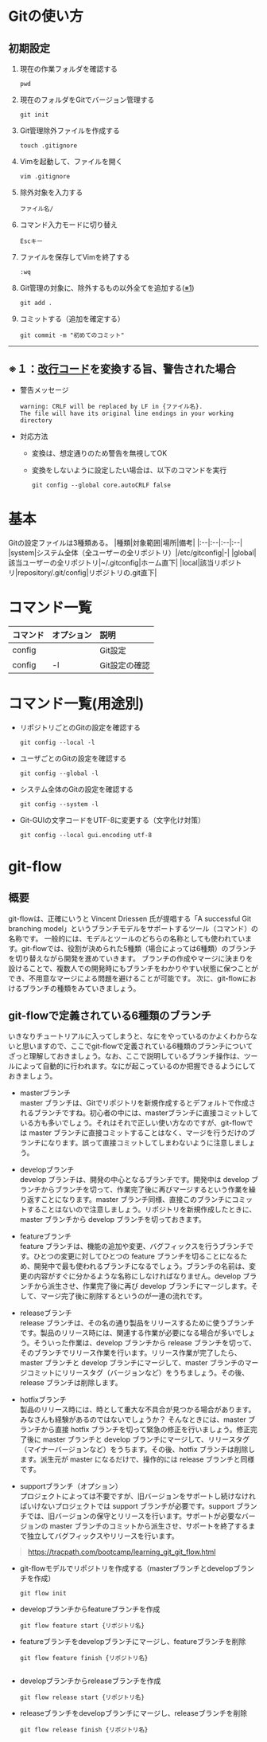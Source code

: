 # Gitの使い方
## 初期設定
1. 現在の作業フォルダを確認する
    ```
    pwd
    ```
1. 現在のフォルダをGitでバージョン管理する
    ```
    git init
    ```
1. Git管理除外ファイルを作成する
    ```
    touch .gitignore
    ```
1. Vimを起動して、ファイルを開く
    ```
    vim .gitignore
    ```
1. 除外対象を入力する
    ```
    ファイル名/
    ```
1. コマンド入力モードに切り替え
    ```
    Escキー
    ```
1. ファイルを保存してVimを終了する
    ```
    :wq
    ```
1. Git管理の対象に、除外するもの以外全てを追加する([※1](#※１：改行コードを変換する旨、警告された場合))
    ```
    git add .
    ```
1. コミットする（追加を確定する）
    ```
    git commit -m "初めてのコミット"
    ```
---
## ※１：[改行コード](./help-common.md#改行コード)を変換する旨、警告された場合
- 警告メッセージ
    ```
    warning: CRLF will be replaced by LF in {ファイル名}.
    The file will have its original line endings in your working directory
    ```
- 対応方法
    - 変換は、想定通りのため警告を無視してOK

    - 変換をしないように設定したい場合は、以下のコマンドを実行
        ```
        git config --global core.autoCRLF false
        ```
# 基本
Gitの設定ファイルは3種類ある。
|種類|対象範囲|場所|備考|
|:--|:--|:--|:--|
|system|システム全体（全ユーザーの全リポジトリ）|/etc/gitconfig|-|
|global|該当ユーザーの全リポジトリ|~/.gitconfig|ホーム直下|
|local|該当リポジトリ|repository/.git/config|リポジトリの.git直下|
# コマンド一覧
|コマンド|オプション|説明|
|:--|:--|:--|
|config||Git設定|
|config|-l|Git設定の確認|
# コマンド一覧(用途別)
- リポジトリごとのGitの設定を確認する
    ```
    git config --local -l
    ```
- ユーザごとのGitの設定を確認する
    ```
    git config --global -l
    ```
- システム全体のGitの設定を確認する
    ```
    git config --system -l
    ```
- Git-GUIの文字コードをUTF-8に変更する（文字化け対策）
    ```
    git config --local gui.encoding utf-8
    ```
# git-flow
## 概要
git-flowは、正確にいうと Vincent Driessen 氏が提唱する「A successful Git branching model」というブランチモデルをサポートするツール（コマンド）の名称です。
一般的には、モデルとツールのどちらの名称としても使われています。git-flowでは、役割が決められた5種類（場合によっては6種類）のブランチを切り替えながら開発を進めていきます。
ブランチの作成やマージに決まりを設けることで、複数人での開発時にもブランチをわかりやすい状態に保つことができ、不用意なマージによる問題を避けることが可能です。
次に、git-flowにおけるブランチの種類をみていきましょう。
## git-flowで定義されている6種類のブランチ
いきなりチュートリアルに入ってしまうと、なにをやっているのかよくわからないと思いますので、ここでgit-flowで定義されている6種類のブランチについてざっと理解しておきましょう。なお、ここで説明しているブランチ操作は、ツールによって自動的に行われます。なにが起こっているのか把握できるようにしておきましょう。
- masterブランチ\
    master ブランチは、Gitでリポジトリを新規作成するとデフォルトで作成されるブランチですね。初心者の中には、masterブランチに直接コミットしている方も多いでしょう。それはそれで正しい使い方なのですが、git-flowでは master ブランチに直接コミットすることはなく、マージを行うだけのブランチになります。誤って直接コミットしてしまわないように注意しましょう。

- developブランチ\
    develop ブランチは、開発の中心となるブランチです。開発中は develop ブランチからブランチを切って、作業完了後に再びマージするという作業を繰り返すことになります。master ブランチ同様、直接このブランチにコミットすることはないので注意しましょう。リポジトリを新規作成したときに、master ブランチから develop ブランチを切っておきます。

- featureブランチ\
    feature ブランチは、機能の追加や変更、バグフィックスを行うブランチです。ひとつの変更に対してひとつの feature ブランチを切ることになるため、開発中で最も使われるブランチになるでしょう。ブランチの名前は、変更の内容がすぐに分かるような名称にしなければなりません。develop ブランチから派生させ、作業完了後に再び develop ブランチにマージします。そして、マージ完了後に削除するというのが一連の流れです。

- releaseブランチ\
    release ブランチは、その名の通り製品をリリースするために使うブランチです。製品のリリース時には、関連する作業が必要になる場合が多いでしょう。そういった作業は、develop ブランチから release ブランチを切って、そのブランチでリリース作業を行います。リリース作業が完了したら、master ブランチと develop ブランチにマージして、master ブランチのマージコミットにリリースタグ（バージョンなど）をうちましょう。その後、release ブランチは削除します。

- hotfixブランチ\
    製品のリリース時には、時として重大な不具合が見つかる場合があります。みなさんも経験があるのではないでしょうか？
そんなときには、master ブランチから直接 hotfix ブランチを切って緊急の修正を行いましょう。修正完了後に master ブランチと develop ブランチにマージして、リリースタグ（マイナーバージョンなど）をうちます。その後、hotfix ブランチは削除します。派生元が master になるだけで、操作的には release ブランチと同様です。

- supportブランチ（オプション）\
    プロジェクトによっては不要ですが、旧バージョンをサポートし続けなければいけないプロジェクトでは support ブランチが必要です。support ブランチでは、旧バージョンの保守とリリースを行います。サポートが必要なバージョンの master ブランチのコミットから派生させ、サポートを終了するまで独立してバグフィックスやリリースを行います。

> https://tracpath.com/bootcamp/learning_git_git_flow.html

- git-flowモデルでリポジトリを作成する（masterブランチとdevelopブランチを作成）
    ```
    git flow init
    ```
- developブランチからfeatureブランチを作成
    ```
    git flow feature start {リポジトリ名}
    ```
- featureブランチをdevelopブランチにマージし、featureブランチを削除
    ```
    git flow feature finish {リポジトリ名}
    ```
    ```
- developブランチからreleaseブランチを作成
    ```
    git flow release start {リポジトリ名}
- releaseブランチをdevelopブランチにマージし、releaseブランチを削除
    ```
    git flow release finish {リポジトリ名}
    ```
    ```
